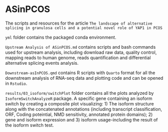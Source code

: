 # ASinPCOS
The scripts and resources for the article `The landscape of alternative splicing in granulosa cells and a potential novel role of YAP1 in PCOS`

`yml` folder contains the packaged conda environment.

`Upstream Analysis of ASinPCOS.md` contains scripts and bash commands used for upstream analysis, including download raw data, quality control, mapping reads to human genome, reads quantification and differential alternative splicing events analysis.

`Downstream-asInPCOS.qmd` contains R scripts with `Quarto` format for all the downstream analysis of  RNA-seq data and plotting code and can be opened in `Rstudio`.

`results/03_isoform/switchPlot` folder contains all the plots analyzed by `IsoformSwitchAnalyzeR` package. A specific gene containing an isoform switch by creating a composite plot visualizing: 1) The isoform structure along with the concatenated annotations (including transcript classification, ORF, Coding poteintial, NMD sensitivity, annotated protein domains); 2) gene and isoform expression and 3) isoform usage-including the result of the isoform switch test.

